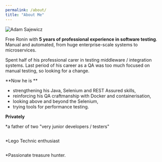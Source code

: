 ```yaml
---
permalink: /about/
title: "About Me"
---
```


<img src="{{ site.url }}{{ site.baseurl }}/assets/images/Zdjęcie.png" alt="Adam Sajewicz">


Free Ronin with **5 years of professional experience in software testing**. Manual and automated, from huge enterprise-scale systems to microservices. 

Spent half of his professional carer in testing middleware / integration systems.
Last period of his career as a QA was too much focused on manual testing, so looking for a change.

**Now he is **
* strengthening his Java, Selenium and REST Assured skills, 
* reinforcing his QA craftmanship with Docker and containerisation, 
* looking above and beyond the Selenium,
* trying tools for performance testing.

**Privately** 

*a father of two "very junior developers / testers"

<img src="{{ site.url }}{{ site.baseurl }}/assets/images/oni.png" alt="">

*Lego Technic enthusiast 

<img src="{{ site.url }}{{ site.baseurl }}/assets/images/Mark_4.png" alt="">

*Passionate treasure hunter.

<img src="{{ site.url }}{{ site.baseurl }}/assets/images/lego _metal_detectorist.jpeg" alt="">
